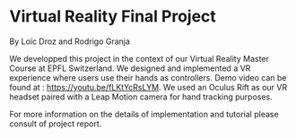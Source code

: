 # Virtual Reality Final Project
By Loïc Droz and Rodrigo Granja

We developped this project in the context of our Virtual Reality Master Course at EPFL Switzerland. We designed and implemented a VR experience where users use their hands as controllers. Demo video can be found at : https://youtu.be/fLKtYcRsLYM. We used an Oculus Rift as our VR headset paired with a Leap Motion camera for hand tracking purposes.


For more information on the details of implementation and tutorial please consult of project report.
